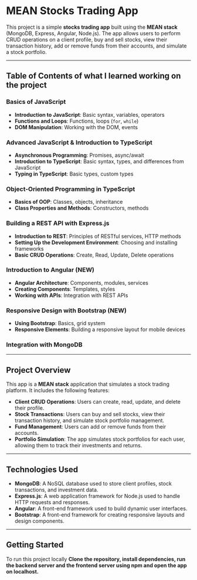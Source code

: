 # MEAN Stocks Trading App

This project is a simple **stocks trading app** built using the **MEAN stack** (MongoDB, Express, Angular, Node.js). The app allows users to perform CRUD operations on a client profile, buy and sell stocks, view their transaction history, add or remove funds from their accounts, and simulate a stock portfolio.

---

## Table of Contents of what I learned working on the project

### Basics of JavaScript
- **Introduction to JavaScript**: Basic syntax, variables, operators
- **Functions and Loops**: Functions, loops (`for`, `while`)
- **DOM Manipulation**: Working with the DOM, events

### Advanced JavaScript & Introduction to TypeScript
- **Asynchronous Programming**: Promises, async/await
- **Introduction to TypeScript**: Basic syntax, types, and differences from JavaScript
- **Typing in TypeScript**: Basic types, custom types

### Object-Oriented Programming in TypeScript
- **Basics of OOP**: Classes, objects, inheritance
- **Class Properties and Methods**: Constructors, methods

### Building a REST API with Express.js
- **Introduction to REST**: Principles of RESTful services, HTTP methods
- **Setting Up the Development Environment**: Choosing and installing frameworks
- **Basic CRUD Operations**: Create, Read, Update, Delete operations

### Introduction to Angular (NEW)
- **Angular Architecture**: Components, modules, services
- **Creating Components**: Templates, styles
- **Working with APIs**: Integration with REST APIs

### Responsive Design with Bootstrap (NEW)
- **Using Bootstrap**: Basics, grid system
- **Responsive Elements**: Building a responsive layout for mobile devices

### Integration with MongoDB
---

## Project Overview

This app is a **MEAN stack** application that simulates a stock trading platform. It includes the following features:

- **Client CRUD Operations**: Users can create, read, update, and delete their profile.
- **Stock Transactions**: Users can buy and sell stocks, view their transaction history, and simulate stock portfolio management.
- **Fund Management**: Users can add or remove funds from their accounts.
- **Portfolio Simulation**: The app simulates stock portfolios for each user, allowing them to track their investments and returns.

---

## Technologies Used
- **MongoDB**: A NoSQL database used to store client profiles, stock transactions, and investment data.
- **Express.js**: A web application framework for Node.js used to handle HTTP requests and responses.
- **Angular**: A front-end framework used to build dynamic user interfaces.
- **Bootstrap**: A front-end framework for creating responsive layouts and design components.

---

## Getting Started

To run this project locally **Clone the repository, install dependencies, run the backend server and the frontend server using npm and open the app on localhost.**
